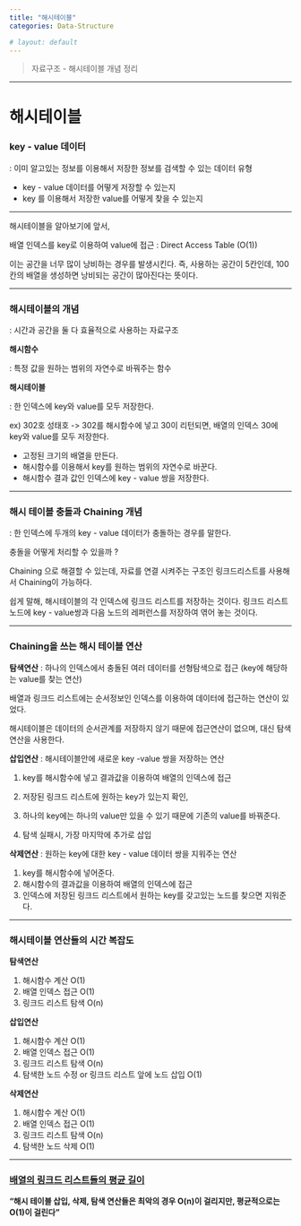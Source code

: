 ```yaml
---
title: "해시테이블"
categories: Data-Structure

# layout: default
---
```

> 자료구조 - 해시테이블 개념 정리
---

# 해시테이블

### key - value 데이터

: 이미 알고있는 정보를 이용해서 저장한 정보를 검색할 수 있는 데이터 유형

- key - value 데이터를 어떻게 저장할 수 있는지
- key 를 이용해서 저장한 value를 어떻게 찾을 수 있는지 

---

해시테이블을 알아보기에 앞서,

배열 인덱스를 key로 이용하여 value에 접근 : Direct Access Table (O(1))

이는 공간을 너무 많이 낭비하는 경우를 발생시킨다. 즉, 사용하는 공간이 5칸인데, 100칸의 배열을 생성하면 낭비되는 공간이 많아진다는 뜻이다. 

---

### 해시테이블의 개념

: 시간과 공간을 둘 다 효율적으로 사용하는 자료구조

**해시함수**

: 특정 값을 원하는 범위의 자연수로 바꿔주는 함수 

**해시테이블**

: 한 인덱스에 key와 value를 모두 저장한다.

ex) 302호 성태호 -> 302를 해시함수에 넣고 30이 리턴되면, 배열의 인덱스 30에 key와 value를 모두 저장한다.

- 고정된 크기의 배열을 만든다.
- 해시함수를 이용해서 key를 원하는 범위의 자연수로 바꾼다.
- 해시함수 결과 값인 인덱스에 key - value 쌍을 저장한다.

---

### 해시 테이블 충돌과 Chaining 개념

: 한 인덱스에 두개의 key - value 데이터가 충돌하는 경우를 말한다.

충돌을 어떻게 처리할 수 있을까 ? 

Chaining 으로 해결할 수 있는데, 자료를 연결 시켜주는 구조인 링크드리스트를 사용해서 Chaining이 가능하다.

쉽게 말해, 해시테이블의 각 인덱스에 링크드 리스트를 저장하는 것이다. 링크드 리스트 노드에 key - value쌍과 다음 노드의 레퍼런스를 저장하여 엮어 놓는 것이다.

---

### Chaining을 쓰는 해시 테이블 연산

**탐색연산** : 하나의 인덱스에서 충돌된 여러 데이터를 선형탐색으로 접근 (key에 해당하는 value를 찾는 연산)

배열과 링크드 리스트에는 순서정보인 인덱스를 이용하여 데이터에 접근하는 연산이 있었다.

해시테이블은 데이터의 순서관계를 저장하지 않기 때문에 접근연산이 없으며, 대신 탐색연산을 사용한다.



**삽입연산** : 해시테이블안에 새로운 key -value 쌍을 저장하는 연산

1. key를 해시함수에 넣고 결과값을 이용하여 배열의 인덱스에 접근

2. 저장된 링크드 리스트에 원하는 key가 있는지 확인,  
3. 하나의 key에는 하나의 value만 있을 수 있기 때문에 기존의 value를 바꿔준다.
4.  탐색 실패시, 가장 마지막에 추가로 삽입



**삭제연산** : 원하는 key에 대한 key - value 데이터 쌍을 지워주는 연산

1. key를 해시함수에 넣어준다.
2. 해시함수의 결과값을 이용하여 배열의 인덱스에 접근
3. 인덱스에 저장된 링크드 리스트에서 원하는 key를 갖고있는 노드를 찾으면 지워준다.

---

### 해시테이블 연산들의 시간 복잡도

**탐색연산**

1. 해시함수 계산 O(1)
2. 배열 인덱스 접근 O(1)
3. 링크드 리스트 탐색 O(n)

**삽입연산**

1. 해시함수 계산 O(1)
2. 배열 인덱스 접근 O(1)
3. 링크드 리스트 탐색 O(n)
4. 탐색한 노드 수정 or 링크드 리스트 앞에 노드 삽입 O(1)

**삭제연산**

1. 해시함수 계산 O(1)
2. 배열 인덱스 접근 O(1)
3. 링크드 리스트 탐색 O(n)
4. 탐색한 노드 삭제 O(1)

---

### [배열의 링크드 리스트들의 평균 길이](https://www.codeit.kr/learn/courses/data-structures/2229)



**“해시 테이블 삽입, 삭제, 탐색 연산들은 최악의 경우 O(n)이 걸리지만, 평균적으로는 O(1)이 걸린다”**

